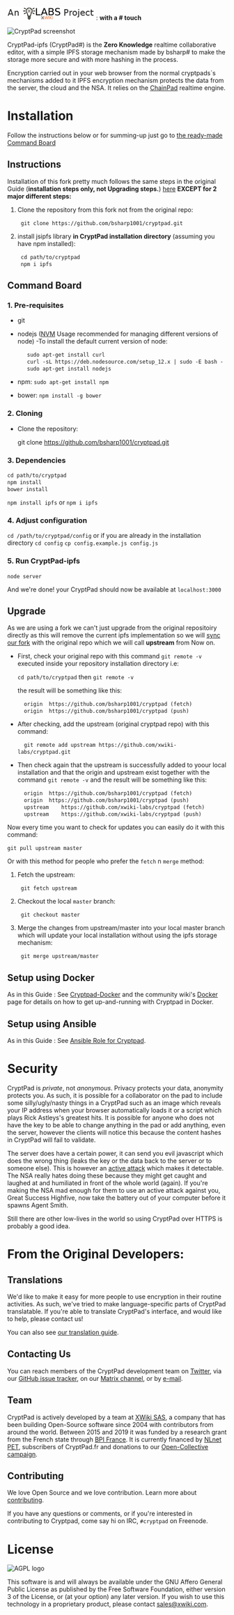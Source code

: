 [![An XWiki Labs Project](https://raw.githubusercontent.com/xwiki-labs/xwiki-labs-logo/master/projects/xwikilabs/xlabs-project.png "XWiki labs")](https://labs.xwiki.com/xwiki/bin/view/Main/WebHome) : **with a # touch**

![CryptPad screenshot](https://github.com/xwiki-labs/cryptpad/raw/master/screenshot.png "Pads are an easy way to collaborate... and more secure with p2p decentralized storage")

CryptPad-ipfs \(CryptPad#\) is the **Zero Knowledge** realtime collaborative editor, with a simple IPFS storage mechanism made by bsharp# to make the storage more secure and with more hashing in the process.

Encryption carried out in your web browser from the normal cryptpads`s mechanisms added to it IPFS encryption mechanism protects the data from the server, the cloud and the NSA. It relies on the [ChainPad] realtime engine.

<!--If you'd like to know more, please read [the Whitepaper]().-->

# Installation

Follow the instructions below or for summing-up just go to [the ready-made Command Board](https://github.com/bsharp1001/cryptpad/#user-content-Command-Board)

## Instructions

Installation of this fork pretty much follows the same steps in the original Guide \(**installation steps only, not Upgrading steps.**\) [here](https://github.com/xwiki-labs/cryptpad/wiki/Installation-guide) **EXCEPT for 2 major different steps:**

1. Clone the repository from this fork not from the original repo:

        git clone https://github.com/bsharp1001/cryptpad.git

2. install jsipfs library **in CryptPad installation directory** \(assuming you have npm installed\):
   
        cd path/to/cryptpad
        npm i ipfs

## Command Board

### 1. Pre-requisites

   - git
   - nodejs \([NVM](https://github.com/creationix/nvm) Usage recommended for managing different versions of node\)
        -To install the default current version of node:

            sudo apt-get install curl
            curl -sL https://deb.nodesource.com/setup_12.x | sudo -E bash -
            sudo apt-get install nodejs

   - npm: `sudo apt-get install npm`
   - bower: `npm install -g bower`

### 2. Cloning

   - Clone the repository: 

        git clone https://github.com/bsharp1001/cryptpad.git

### 3. Dependencies

    cd path/to/cryptpad
    npm install
    bower install
`npm install ipfs` or `npm i ipfs`

### 4. Adjust configuration

   `cd /path/to/cryptpad/config` or if you are already in the installation directory `cd config`
   `cp config.example.js config.js`

### 5. Run CryptPad-ipfs

    node server

And we're done! your CryptPad should now be available at `localhost:3000`

## Upgrade

As we are using a fork we can't just upgrade from the original repositoiry directly as this will remove the current ipfs implementation so we will [sync our fork](https://help.github.com/en/articles/syncing-a-fork) with the original repo which we will call **upstream** from Now on.

- First, check your original repo with this command `git remote -v` executed inside your repository installation directory i.e:
  
    `cd path/to/cryptpad` then `git remote -v`

  the result will be something like this: 
  
        origin	https://github.com/bsharp1001/cryptpad (fetch)
        origin	https://github.com/bsharp1001/cryptpad (push)

- After checking, add the upstream \(original cryptpad repo\) with this command:

        git remote add upstream https://github.com/xwiki-labs/cryptpad.git

- Then check again that the upstream is successfully added to yoour local installation and that the origin and upstream exist together with the command `git remote -v` and the result will be something like this:
  
        origin	https://github.com/bsharp1001/cryptpad (fetch)
        origin	https://github.com/bsharp1001/cryptpad (push)
        upstream	https://github.com/xwiki-labs/cryptpad (fetch)
        upstream	https://github.com/xwiki-labs/cryptpad (push)

Now every time you want to check for updates you can easily do it with this command:

    git pull upstream master

Or with this method for people who prefer the `fetch` n `merge` method:

1. Fetch the upstream:

        git fetch upstream

2. Checkout the local `master` branch:

        git checkout master

3. Merge the changes from upstream/master into your local master branch which will update your local installation without using the ipfs storage mechanism:

        git merge upstream/master 

## Setup using Docker

As in this Guide :
See [Cryptpad-Docker](docs/cryptpad-docker.md) and the community wiki's [Docker](https://github.com/xwiki-labs/cryptpad/wiki/Docker) page for details on how to get up-and-running with Cryptpad in Docker.

## Setup using Ansible

As in this Guide :
See [Ansible Role for Cryptpad](https://github.com/systemli/ansible-role-cryptpad).

# Security

CryptPad is *private*, not *anonymous*. Privacy protects your data, anonymity protects you.
As such, it is possible for a collaborator on the pad to include some silly/ugly/nasty things
in a CryptPad such as an image which reveals your IP address when your browser automatically
loads it or a script which plays Rick Astleys's greatest hits. It is possible for anyone
who does not have the key to be able to change anything in the pad or add anything, even the
server, however the clients will notice this because the content hashes in CryptPad will fail to
validate.

The server does have a certain power, it can send you evil javascript which does the wrong
thing (leaks the key or the data back to the server or to someone else). This is however an
[active attack] which makes it detectable. The NSA really hates doing these because they might
get caught and laughed at and humiliated in front of the whole world (again). If you're making
the NSA mad enough for them to use an active attack against you, Great Success Highfive, now take
the battery out of your computer before it spawns Agent Smith.

Still there are other low-lives in the world so using CryptPad over HTTPS is probably a good idea.

# From the Original Developers:

## Translations

We'd like to make it easy for more people to use encryption in their routine activities.
As such, we've tried to make language-specific parts of CryptPad translatable. If you're
able to translate CryptPad's interface, and would like to help, please contact us!

You can also see [our translation guide](/customize.dist/translations/README.md).

## Contacting Us

You can reach members of the CryptPad development team on [Twitter](https://twitter.com/cryptpad),
via our [GitHub issue tracker](https://github.com/xwiki-labs/cryptpad/issues/), on our
[Matrix channel](https://riot.im/app/#/room/#cryptpad:matrix.org), or by
[e-mail](mailto:research@xwiki.com).

## Team

CryptPad is actively developed by a team at [XWiki SAS](https://www.xwiki.com), a company that has been building Open-Source software since 2004 with contributors from around the world. Between 2015 and 2019 it was funded by a research grant from the French state through [BPI France](https://www.bpifrance.fr/). It is currently financed by [NLnet PET](https://nlnet.nl/PET/), subscribers of CryptPad.fr and donations to our [Open-Collective campaign](https://opencollective.com/cryptpad).

## Contributing

We love Open Source and we love contribution. Learn more about [contributing](https://github.com/xwiki-labs/cryptpad/wiki/Contributor-overview). 

If you have any questions or comments, or if you're interested in contributing to Cryptpad, come say hi on IRC, `#cryptpad` on Freenode.

# License

![AGPL logo](https://www.gnu.org/graphics/agplv3-155x51.png "GNU Affero General Public License")

This software is and will always be available under the GNU Affero General Public License as
published by the Free Software Foundation, either version 3 of the License, or (at your option)
any later version. If you wish to use this technology in a proprietary product, please contact
sales@xwiki.com.

[ChainPad]: https://github.com/xwiki-contrib/chainpad
[active attack]: https://en.wikipedia.org/wiki/Attack_(computing)#Types_of_attack
